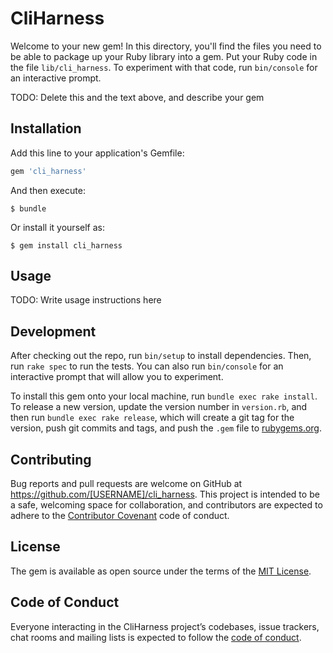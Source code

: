 # CliHarness

Welcome to your new gem! In this directory, you'll find the files you need to be able to package up your Ruby library into a gem. Put your Ruby code in the file `lib/cli_harness`. To experiment with that code, run `bin/console` for an interactive prompt.

TODO: Delete this and the text above, and describe your gem

## Installation

Add this line to your application's Gemfile:

```ruby
gem 'cli_harness'
```

And then execute:

    $ bundle

Or install it yourself as:

    $ gem install cli_harness

## Usage

TODO: Write usage instructions here

## Development

After checking out the repo, run `bin/setup` to install dependencies. Then, run `rake spec` to run the tests. You can also run `bin/console` for an interactive prompt that will allow you to experiment.

To install this gem onto your local machine, run `bundle exec rake install`. To release a new version, update the version number in `version.rb`, and then run `bundle exec rake release`, which will create a git tag for the version, push git commits and tags, and push the `.gem` file to [rubygems.org](https://rubygems.org).

## Contributing

Bug reports and pull requests are welcome on GitHub at https://github.com/[USERNAME]/cli_harness. This project is intended to be a safe, welcoming space for collaboration, and contributors are expected to adhere to the [Contributor Covenant](http://contributor-covenant.org) code of conduct.

## License

The gem is available as open source under the terms of the [MIT License](http://opensource.org/licenses/MIT).

## Code of Conduct

Everyone interacting in the CliHarness project’s codebases, issue trackers, chat rooms and mailing lists is expected to follow the [code of conduct](https://github.com/[USERNAME]/cli_harness/blob/master/CODE_OF_CONDUCT.md).
